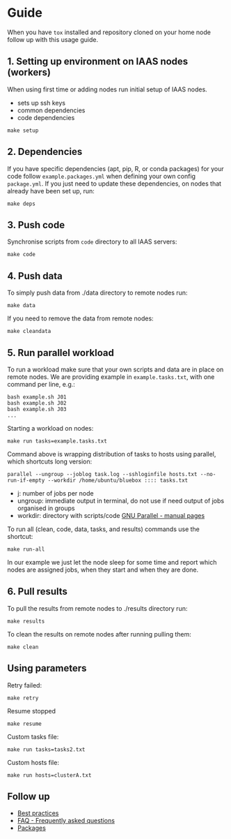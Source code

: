 # Guide

When you have `tox` installed and repository cloned on your home node follow up
with this usage guide.

## 1. Setting up environment on IAAS nodes (workers)

When using first time or adding nodes run initial setup of IAAS nodes.
- sets up ssh keys
- common dependencies
- code dependencies

```
make setup
```

## 2. Dependencies

If you have specific dependencies (apt, pip, R, or conda packages) for your
code follow `example.packages.yml` when defining your own config `package.yml`.
If you just need to update these dependencies, on nodes that already have
been set up, run:
```
make deps
```

## 3. Push code

Synchronise scripts from `code` directory to all IAAS servers:
```
make code
```

## 4. Push data

To simply push data from ./data directory to remote nodes run:
```
make data
```

If you need to remove the data from remote nodes:
```
make cleandata
```

## 5. Run parallel workload

To run a workload make sure that your own scripts and data are in place on remote nodes.
We are providing example in `example.tasks.txt`, with one command per line, e.g.:
```
bash example.sh J01
bash example.sh J02
bash example.sh J03
...
```

Starting a workload on nodes:
```
make run tasks=example.tasks.txt
```

Command above is wrapping distribution of tasks to hosts using parallel, which shortcuts long version:
```
parallel --ungroup --joblog task.log --sshloginfile hosts.txt --no-run-if-empty --workdir /home/ubuntu/bluebox :::: tasks.txt
```

- j: number of jobs per node
- ungroup: immediate output in terminal, do not use if need output of jobs organised in groups
- workdir: directory with scripts/code
  [GNU Parallel - manual pages](https://www.gnu.org/software/parallel/man.html)

To run all (clean, code, data, tasks, and results) commands use the shortcut:

```
make run-all
```

In our example we just let the node sleep for some time and report which nodes are assigned jobs,
when they start and when they are done.

## 6. Pull results

To pull the results from remote nodes to ./results directory run:
```
make results
```

To clean the results on remote nodes after running pulling them:
```
make clean
```

## Using parameters

Retry failed:

```
make retry
```

Resume stopped
```
make resume
```

Custom tasks file:
```
make run tasks=tasks2.txt
```

Custom hosts file:
```
make run hosts=clusterA.txt
```

## Follow up

- [Best practices](https://github.com/huntdatacenter/BlueBox/blob/master/docs/best_practice.md)
- [FAQ - Frequently asked questions](https://github.com/huntdatacenter/BlueBox/blob/master/docs/faq.md)
- [Packages](https://github.com/huntdatacenter/BlueBox/blob/master/docs/packages.md)
